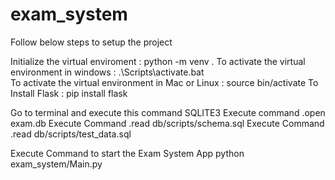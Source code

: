 # exam_system

Follow below steps to setup the project

Initialize the virtual enviroment : python -m venv  .
To activate the virtual environment in windows :    .\Scripts\activate.bat  
To activate the virtual environment in Mac or Linux :   source bin/activate
To Install Flask : pip install flask

Go to terminal and execute this command  SQLITE3
Execute command .open exam.db
Execute Command .read db/scripts/schema.sql
Execute Command .read db/scripts/test_data.sql

Execute Command to start the Exam System App 
python exam_system/Main.py